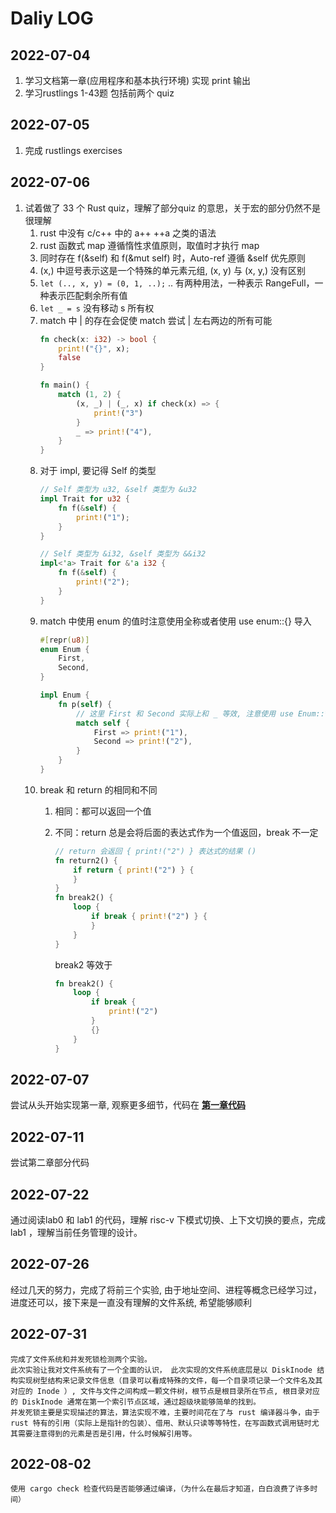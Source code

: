 # Daliy LOG

## 2022-07-04
1. 学习文档第一章(应用程序和基本执行环境) 实现 print 输出
2. 学习rustlings 1-43题 包括前两个 quiz

## 2022-07-05
1. 完成 rustlings exercises

## 2022-07-06
1. 试着做了 33 个 Rust quiz，理解了部分quiz 的意思，关于宏的部分仍然不是很理解
    1. rust 中没有 c/c++ 中的 a++ ++a 之类的语法
    2. rust 函数式 map 遵循惰性求值原则，取值时才执行 map
    3. 同时存在 f(&self) 和 f(&mut self) 时，Auto-ref 遵循 &self 优先原则
    4. (x,) 中逗号表示这是一个特殊的单元素元组, (x, y) 与 (x, y,) 没有区别
    5. `let (.., x, y) = (0, 1, ..);` .. 有两种用法，一种表示 RangeFull，一种表示匹配剩余所有值
    6. `let _ = s` 没有移动 s 所有权
    7. match 中 | 的存在会促使 match 尝试 | 左右两边的所有可能
        ```rust
        fn check(x: i32) -> bool {
            print!("{}", x);
            false
        }

        fn main() {
            match (1, 2) {
                (x, _) | (_, x) if check(x) => {
                    print!("3")
                }
                _ => print!("4"),
            }
        }
        ```
    8.  对于 impl, 要记得 Self 的类型
        ```rust
        // Self 类型为 u32, &self 类型为 &u32
        impl Trait for u32 {
            fn f(&self) {
                print!("1");
            }
        }

        // Self 类型为 &i32, &self 类型为 &&i32
        impl<'a> Trait for &'a i32 {
            fn f(&self) {
                print!("2");
            }
        }
        ```
    9. match 中使用 enum 的值时注意使用全称或者使用 use enum::{} 导入
        ```rust
        #[repr(u8)]
        enum Enum {
            First,
            Second,
        }

        impl Enum {
            fn p(self) {
                // 这里 First 和 Second 实际上和 _ 等效, 注意使用 use Enum::* 导入后使用
                match self {
                    First => print!("1"),
                    Second => print!("2"),
                }
            }
        }
        ```
    10. break 和 return 的相同和不同
        1. 相同：都可以返回一个值
        2. 不同：return 总是会将后面的表达式作为一个值返回，break 不一定
            ```rust
            // return 会返回 { print!("2") } 表达式的结果 ()
            fn return2() {
                if return { print!("2") } {
                }
            }
            fn break2() {
                loop {
                    if break { print!("2") } {
                    }
                }
            }
            ```

            break2 等效于
            ```rust
            fn break2() {
                loop {
                    if break { 
                        print!("2") 
                    } 
                    {}
                }
            }
            ```
## 2022-07-07
尝试从头开始实现第一章, 观察更多细节，代码在 [**第一章代码**](annals/os1.md)

## 2022-07-11
尝试第二章部分代码

## 2022-07-22
通过阅读lab0 和 lab1 的代码，理解 risc-v 下模式切换、上下文切换的要点，完成 lab1 ，理解当前任务管理的设计。


## 2022-07-26
经过几天的努力，完成了将前三个实验, 由于地址空间、进程等概念已经学习过，进度还可以，接下来是一直没有理解的文件系统, 希望能够顺利

## 2022-07-31
    完成了文件系统和并发死锁检测两个实验。
    此次实验让我对文件系统有了一个全面的认识， 此次实现的文件系统底层是以 DiskInode 结构实现树型结构来记录文件信息（目录可以看成特殊的文件，每一个目录项记录一个文件名及其对应的 Inode ）, 文件与文件之间构成一颗文件树，根节点是根目录所在节点, 根目录对应的 DiskInode 通常在第一个索引节点区域，通过超级块能够简单的找到。
    并发死锁主要是实现描述的算法，算法实现不难，主要时间花在了与 rust 编译器斗争，由于rust 特有的引用（实际上是指针的包装）、借用、默认只读等等特性，在写函数式调用链时尤其需要注意得到的元素是否是引用，什么时候解引用等。

## 2022-08-02
    使用 cargo check 检查代码是否能够通过编译，（为什么在最后才知道，白白浪费了许多时间）
